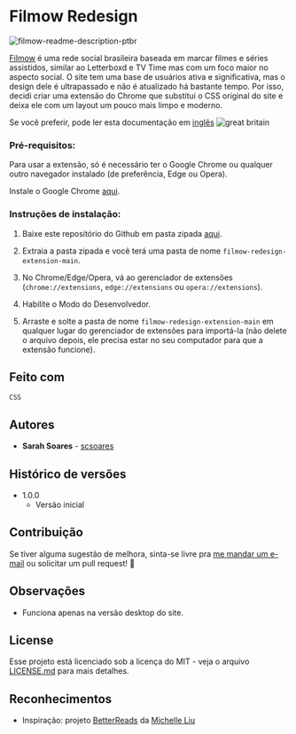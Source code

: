 # Filmow Redesign

![filmow-readme-description-ptbr](https://github.com/scsoares/filmow-redesign-extension/assets/121296372/99215b5f-7de2-4337-bcd3-e7780fd61b03)

[Filmow](http://filmow.com/) é uma rede social brasileira baseada em marcar filmes e séries assistidos, similar ao Letterboxd e TV Time mas com um foco maior no aspecto social. O site tem uma base de usuários ativa e significativa, mas o design dele é ultrapassado e não é atualizado há bastante tempo. Por isso, decidi criar uma extensão do Chrome que substitui o CSS original do site e deixa ele com um layout um pouco mais limpo e moderno.

Se você preferir, pode ler esta documentação em <a href="https://github.com/scsoares/filmow-redesign-extension/blob/master/README.md">inglês</a> ![great britain](https://raw.githubusercontent.com/stevenrskelton/flag-icon/master/png/16/country-4x3/gb.png)

### Pré-requisitos:

Para usar a extensão, só é necessário ter o Google Chrome ou qualquer outro navegador instalado (de preferência, Edge ou Opera).

Instale o Google Chrome [aqui](https://www.google.com/chrome/?brand=YTUH&gclid=CjwKCAjwm4ukBhAuEiwA0zQxk7nm0WqUTOwysM_j1qS-gkP8u2WvhSQBPqjOn5uNgyKhhk5T_-6f6BoCX6sQAvD_BwE&gclsrc=aw.ds).

### Instruções de instalação:

1. Baixe este repositório do Github em pasta zipada [aqui](https://github.com/scsoares/filmow-redesign-extension/archive/master.zip).

2. Extraia a pasta zipada e você terá uma pasta de nome `filmow-redesign-extension-main`.

3. No Chrome/Edge/Opera, vá ao gerenciador de extensões (`chrome://extensions`, `edge://extensions` ou `opera://extensions`).

4. Habilite o Modo do Desenvolvedor.

5. Arraste e solte a pasta de nome `filmow-redesign-extension-main` em qualquer lugar do gerenciador de extensões para importá-la (não delete o arquivo depois, ele precisa estar no seu computador para que a extensão funcione).

## Feito com

`CSS`

## Autores

- **Sarah Soares** - [scsoares](https://github.com/scsoares)

## Histórico de versões

- 1.0.0
  - Versão inicial

## Contribuição

Se tiver alguma sugestão de melhora, sinta-se livre pra [me mandar um e-mail](mailto:sasodsgn@gmail.com) ou solicitar um pull request! 🙂

## Observações

- Funciona apenas na versão desktop do site.

## License

Esse projeto está licenciado sob a licença do MIT - veja o arquivo [LICENSE.md](LICENSE.md) para mais detalhes.

## Reconhecimentos

- Inspiração: projeto [BetterReads](https://chrome.google.com/webstore/detail/modern-goodreads/ifbnfofjpbmnaennccominidogkogonm?hl=en&authuser=0) da [Michelle Liu](https://github.com/michellexliu)
